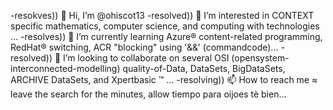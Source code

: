 -resokves)) 👋 Hi, I’m @ohiscot13
-resolved)) 👀 I’m interested in CONTEXT specific mathematics, computer science, and computing with technologies ...
-resolves)) 🌱 I’m currently learning Azure® content-related programming, RedHat® switching, ACR "blocking" using '&&' (commandcode)...
-resolved)) 💞️ I’m looking to collaborate on several OSI (opensystem-interconnected-modelling) quality-of-Data, DataSets, BigDataSets, ARCHIVE DataSets, and Xpertbasic ™ ...
-resolving)) 📫 How to reach me ≈ leave the search for the minutes, allow tiempo para oijoes tè bien...

<!---
ohiscot13/ohiscot13 is a ✨ special ✨ repository because its `README.md` (this file) appears on your GitHub profile.
You can click the Preview link to take a look at your changes.
--->
